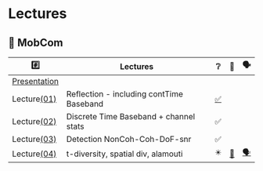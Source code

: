 # Lectures

## :round_pushpin: MobCom

|  :hash:            |  Lectures                              | :grey_question:    | :scroll: | &#x1F5E3; |
|--------------------|----------------------------------------|--------------------|------|-|
| [Presentation](presentation_FIRST%20CLASS%20MOBCOM%202024.pdf) |
| Lecture[(01)](01)  | Reflection - including contTime Baseband  | [:white_check_mark:](01/1%20Lecture%201%20(Reflection%20-%20including%20contTime%20Baseband)%20Compressed.pdf) | 
| Lecture[(02)](02)  | Discrete Time Baseband + channel stats    | :white_check_mark: | 
| Lecture[(03)](03)  | Detection NonCoh-Coh-DoF-snr              | :white_check_mark: | 
| Lecture[(04)](04)  | t-diversity, spatial div, alamouti        | :eight_pointed_black_star: | [:scroll:](_17/transform_examples.ipynb) | [&#x1F5E3;](_17/Q&A) |
